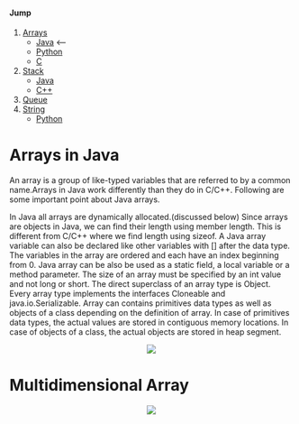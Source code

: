 #### Jump
1. [Arrays](https://github.com/kaweendras/Data-Structures/tree/master/Arrays) 
    - [Java](https://github.com/kaweendras/Data-Structures/tree/master/Arrays/Java) <--
    - [Python](https://github.com/kaweendras/Data-Structures/tree/master/Arrays/Python)
    - [C](https://github.com/kaweendras/Data-Structures/tree/master/Arrays/C)
2. [Stack](https://github.com/kaweendras/Data-Structures/tree/master/Stack) 
    - [Java](https://github.com/kaweendras/Data-Structures/tree/master/Stack/Java) 
    - [C++](https://github.com/kaweendras/Data-Structures/tree/master/Stack/C++) 
3. [Queue](https://github.com/kaweendras/Data-Structures/tree/master/Queue) 
4. [String](https://github.com/kaweendras/Data-Structures/tree/master/String) 
    - [Python](https://github.com/kaweendras/Data-Structures/tree/master/String/Python)


# Arrays in Java
An array is a group of like-typed variables that are referred to by a common name.Arrays in Java work differently than they do in C/C++. Following are some important point about Java arrays.

In Java all arrays are dynamically allocated.(discussed below)
Since arrays are objects in Java, we can find their length using member length. This is different from C/C++ where we find length using sizeof.
A Java array variable can also be declared like other variables with [] after the data type.
The variables in the array are ordered and each have an index beginning from 0.
Java array can be also be used as a static field, a local variable or a method parameter.
The size of an array must be specified by an int value and not long or short.
The direct superclass of an array type is Object.
Every array type implements the interfaces Cloneable and java.io.Serializable.
Array can contains primitives data types as well as objects of a class depending on the definition of array. In case of primitives data types, the actual values are stored in contiguous memory locations. In case of objects of a class, the actual objects are stored in heap segment.
<p align="center">
  <img  src="https://media.geeksforgeeks.org/wp-content/uploads/Arrays1.png">
</p>

# Multidimensional Array
<p align="center">
  <img  src="https://www.geeksforgeeks.org/wp-content/uploads/Blank-Diagram-Page-1-13.jpeg">
</p>


